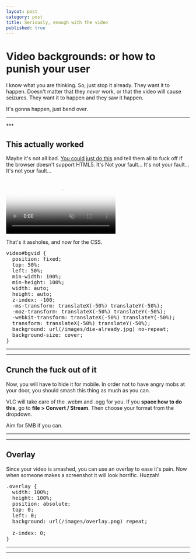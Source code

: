 ```yaml
---
layout: post
category: post
title: Seriously, enough with the video
published: true
---
```


# Video backgrounds: or how to punish your user #

I know what you are thinking. So, just stop it already. They want it to happen. Doesn't matter that they *never* work, or that the video will cause seizures. They want it to happen and they saw it happen.

It's gonna happen, just bend over.

<hr class="rule">
***

## This actually worked ##

Maybe it's not all bad. [You could just do this](http://thenewcode.com/777/Create-Fullscreen-HTML5-Page-Background-Video) and tell them all to fuck off if the browser doesn't support HTML5. It's Not your fault... It's not your fault... It's not your fault...

<pre>
<video playsinline autoplay muted loop poster="/images/die-already.jpg" id="bgvid">
    <source src="die-already.webm" type="video/webm">
    <source src="die-already.mp4" type="video/mp4">
    <source src="die-already.ogg" type="video/ogg">
</video>
</pre>

That's it assholes, and now for the CSS.

<pre>
video#bgvid {
  position: fixed;
  top: 50%;
  left: 50%;
  min-width: 100%;
  min-height: 100%;
  width: auto;
  height: auto;
  z-index: -100;
  -ms-transform: translateX(-50%) translateY(-50%);
  -moz-transform: translateX(-50%) translateY(-50%);
  -webkit-transform: translateX(-50%) translateY(-50%);
  transform: translateX(-50%) translateY(-50%);
  background: url(/images/die-already.jpg) no-repeat;
  background-size: cover;
}
</pre>

***
***

## Crunch the fuck out of it ##

Now, you will have to hide it for mobile. In order not to have angry mobs at your door, you should smash this thing as much as you can.

VLC will take care of the .webm and .ogg for you. If you **space how to do this**, go to **file > Convert / Stream**. Then choose your format from the dropdown.

Aim for 5MB if you can.

***
***

## Overlay ##

Since your video is smashed, you can use an overlay to ease it's pain. Now when someone makes a screenshot it will look horrific. Huzzah!

<pre>
.overlay {
  width: 100%;
  height: 100%;
  position: absolute;
  top: 0;
  left: 0;
  background: url(/images/overlay.png) repeat;
  <!-- or whatever z works -->
  z-index: 0;
}
</pre>

***
***
